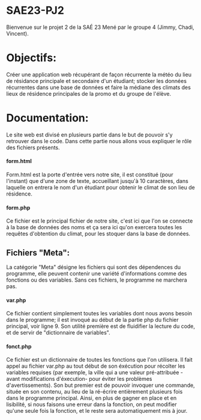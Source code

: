 # SAE23-PJ2
Bienvenue sur le projet  2 de la SAÉ 23 Mené par le groupe 4 (Jimmy, Chadi, Vincent).


Objectifs:
====================================================================

Créer une application web récupérant de façon récurrente la météo du lieu de résidance principale et secondaire d'un étudiant; stocker les données récurrentes dans une base de données et faire la médiane des climats des lieux de résidence principales de la promo et du groupe de l'élève.

Documentation:
====================================================================
Le site web est divisé en plusieurs partie dans le but de pouvoir s'y retrouver dans le code. Dans cette partie nous allons vous expliquer le rôle des fichiers présents.

#### form.html
Form.html est la porte d'entrée vers notre site, il est constitué (pour l'instant) que d'une zone de texte, accueillant jusqu'à 10 caractères, dans laquelle on entrera le nom d'un étudiant pour obtenir le climat de son lieu de résidence.

#### form.php
Ce fichier est le principal fichier de notre site, c'est ici que l'on se connecte à la base de données des noms et ça sera ici qu'on exercera toutes les requêtes d'obtention du climat, pour les stoquer dans la base de données.

## Fichiers "Meta":
La catégorie "Meta" désigne les fichiers qui sont des dépendences du programme, elle peuvent contenir une variété d'informations comme des fonctions ou des variables. Sans ces fichiers, le programme ne marchera pas.

#### var.php
Ce fichier contient simplement toutes les variables dont nous avons besoin dans le programme; il est invoqué au début de la partie php du fichier principal, voir ligne 9. Son utilité première est de fluidifier la lecture du code, et de servir de "dictionnaire de variables".

#### fonct.php
Ce fichier est un dictionnaire de toutes les fonctions que l'on utilisera. Il fait appel au fichier var.php au tout début de son éxécution pour récolter les variables requises (par exemple, la ville qui a une valeur pré-attribuée -avant modifications d'éxecution- pour éviter les problèmes d'avertissements).
Son but premier est de pouvoir invoquer une commande, située en son contenu, au lieu de la ré-écrire entièrement plusieurs fois dans le programme principal.
Ainsi, en plus de gagner en place et en lisibilité, si nous faisons une erreur dans la fonction, on peut modifier qu'une seule fois la fonction, et le reste sera automatiquement mis à jour.
